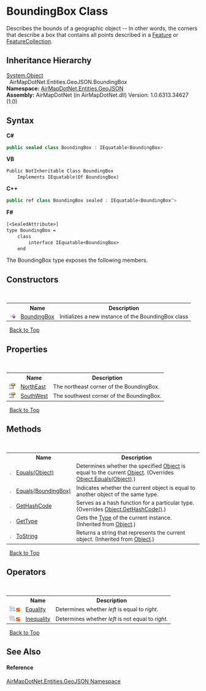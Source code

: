 # BoundingBox Class
 

Describes the bounds of a geographic object -- In other words, the corners that describe a box that contains all points described in a <a href="T_AirMapDotNet_Entities_GeoJSON_Feature">Feature</a> or <a href="T_AirMapDotNet_Entities_GeoJSON_FeatureCollection">FeatureCollection</a>.


## Inheritance Hierarchy
<a href="http://msdn2.microsoft.com/en-us/library/e5kfa45b" target="_blank">System.Object</a><br />&nbsp;&nbsp;AirMapDotNet.Entities.GeoJSON.BoundingBox<br />
**Namespace:**&nbsp;<a href="N_AirMapDotNet_Entities_GeoJSON">AirMapDotNet.Entities.GeoJSON</a><br />**Assembly:**&nbsp;AirMapDotNet (in AirMapDotNet.dll) Version: 1.0.6313.34627 (1.0)

## Syntax

**C#**<br />
``` C#
public sealed class BoundingBox : IEquatable<BoundingBox>
```

**VB**<br />
``` VB
Public NotInheritable Class BoundingBox
	Implements IEquatable(Of BoundingBox)
```

**C++**<br />
``` C++
public ref class BoundingBox sealed : IEquatable<BoundingBox^>
```

**F#**<br />
``` F#
[<SealedAttribute>]
type BoundingBox =  
    class
        interface IEquatable<BoundingBox>
    end
```

The BoundingBox type exposes the following members.


## Constructors
&nbsp;<table><tr><th></th><th>Name</th><th>Description</th></tr><tr><td>![Public method](media/pubmethod.gif "Public method")</td><td><a href="M_AirMapDotNet_Entities_GeoJSON_BoundingBox__ctor">BoundingBox</a></td><td>
Initializes a new instance of the BoundingBox class</td></tr></table>&nbsp;
<a href="#boundingbox-class">Back to Top</a>

## Properties
&nbsp;<table><tr><th></th><th>Name</th><th>Description</th></tr><tr><td>![Public property](media/pubproperty.gif "Public property")</td><td><a href="P_AirMapDotNet_Entities_GeoJSON_BoundingBox_NorthEast">NorthEast</a></td><td>
The northeast corner of the BoundingBox.</td></tr><tr><td>![Public property](media/pubproperty.gif "Public property")</td><td><a href="P_AirMapDotNet_Entities_GeoJSON_BoundingBox_SouthWest">SouthWest</a></td><td>
The southwest corner of the BoundingBox.</td></tr></table>&nbsp;
<a href="#boundingbox-class">Back to Top</a>

## Methods
&nbsp;<table><tr><th></th><th>Name</th><th>Description</th></tr><tr><td>![Public method](media/pubmethod.gif "Public method")</td><td><a href="M_AirMapDotNet_Entities_GeoJSON_BoundingBox_Equals_1">Equals(Object)</a></td><td>
Determines whether the specified <a href="http://msdn2.microsoft.com/en-us/library/e5kfa45b" target="_blank">Object</a> is equal to the current <a href="http://msdn2.microsoft.com/en-us/library/e5kfa45b" target="_blank">Object</a>.
 (Overrides <a href="http://msdn2.microsoft.com/en-us/library/bsc2ak47" target="_blank">Object.Equals(Object)</a>.)</td></tr><tr><td>![Public method](media/pubmethod.gif "Public method")</td><td><a href="M_AirMapDotNet_Entities_GeoJSON_BoundingBox_Equals">Equals(BoundingBox)</a></td><td>
Indicates whether the current object is equal to another object of the same type.</td></tr><tr><td>![Public method](media/pubmethod.gif "Public method")</td><td><a href="M_AirMapDotNet_Entities_GeoJSON_BoundingBox_GetHashCode">GetHashCode</a></td><td>
Serves as a hash function for a particular type.
 (Overrides <a href="http://msdn2.microsoft.com/en-us/library/zdee4b3y" target="_blank">Object.GetHashCode()</a>.)</td></tr><tr><td>![Public method](media/pubmethod.gif "Public method")</td><td><a href="http://msdn2.microsoft.com/en-us/library/dfwy45w9" target="_blank">GetType</a></td><td>
Gets the <a href="http://msdn2.microsoft.com/en-us/library/42892f65" target="_blank">Type</a> of the current instance.
 (Inherited from <a href="http://msdn2.microsoft.com/en-us/library/e5kfa45b" target="_blank">Object</a>.)</td></tr><tr><td>![Public method](media/pubmethod.gif "Public method")</td><td><a href="http://msdn2.microsoft.com/en-us/library/7bxwbwt2" target="_blank">ToString</a></td><td>
Returns a string that represents the current object.
 (Inherited from <a href="http://msdn2.microsoft.com/en-us/library/e5kfa45b" target="_blank">Object</a>.)</td></tr></table>&nbsp;
<a href="#boundingbox-class">Back to Top</a>

## Operators
&nbsp;<table><tr><th></th><th>Name</th><th>Description</th></tr><tr><td>![Public operator](media/puboperator.gif "Public operator")![Static member](media/static.gif "Static member")</td><td><a href="M_AirMapDotNet_Entities_GeoJSON_BoundingBox_op_Equality">Equality</a></td><td>
Determines whether *left* is equal to *right*.</td></tr><tr><td>![Public operator](media/puboperator.gif "Public operator")![Static member](media/static.gif "Static member")</td><td><a href="M_AirMapDotNet_Entities_GeoJSON_BoundingBox_op_Inequality">Inequality</a></td><td>
Determines whether *left* is not equal to *right*.</td></tr></table>&nbsp;
<a href="#boundingbox-class">Back to Top</a>

## See Also


#### Reference
<a href="N_AirMapDotNet_Entities_GeoJSON">AirMapDotNet.Entities.GeoJSON Namespace</a><br />